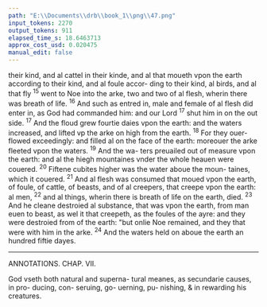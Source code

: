 ```yaml
---
path: "E:\\Documents\\drb\\book_1\\png\\47.png"
input_tokens: 2270
output_tokens: 911
elapsed_time_s: 18.6463713
approx_cost_usd: 0.020475
manual_edit: false
---
```

their kind, and al cattel in their kinde, and al that moueth
vpon the earth according to their kind, and al foule accor-
ding to their kind, al birds, and al that fly <sup>15</sup> went to Noe
into the arke, two and two of al flesh, wherin there was
breath of life. <sup>16</sup> And such as entred in, male and female of
al flesh did enter in, as God had commanded him: and our
Lord <sup>17</sup> shut him in on the out side. <sup>17</sup> And the floud grew
fourtie daies vpon the earth: and the waters increased, and
lifted vp the arke on high from the earth. <sup>18</sup> For they ouer-
flowed exceedingly: and filled al on the face of the earth:
moreouer the arke fleeted vpon the waters. <sup>19</sup> And the wa-
ters preuailed out of measure vpon the earth: and al the
hiegh mountaines vnder the whole heauen were couered.
<sup>20</sup> Fiftene cubites higher was the water aboue the moun-
taines, which it couered. <sup>21</sup> And al flesh was consumed that
moued vpon the earth, of foule, of cattle, of beasts, and of al
creepers, that creepe vpon the earth: al men, <sup>22</sup> and al
things, wherin there is breath of life on the earth, died.
<sup>23</sup> And he cleane destroied al substance, that was vpon the
earth, from man euen to beast, as wel it that creepeth, as the
foules of the ayre: and they were destroied from of the
earth: "but onlie Noe remained, and they that were with
him in the arke. <sup>24</sup> And the waters held on aboue the earth
an hundred fiftie dayes.

<hr>

ANNOTATIONS.
CHAP. VII.

<aside>God vseth both natural and superna-
tural meanes,
as secundarie
causes, in pro-
ducing, con-
seruing, go-
uerning, pu-
nishing, & in
rewarding his
creatures.</aside>

[^1]: *shut him in*] God who by his only wil could in a moment haue drow-
ned al the rest of the world, sauing whom he pleased, not needing in any thing
the helpe of his creatures, yet would vse both natural, & supernatural meanes,
as the labour of Noe to build the arke, new fountaines springing, and the hea-
uens powring downe water fourtie dayes together, afterwards the winde to
dry vp the earth, and betwixe the same being great (for Elephants to enter in)
and was to be firmed without (as S. Ambrose noteth) for better enduring the
forcible waters, could not commodiously be closed by Noe, *our Lord* (by the
ministrie of Angels) *shut him in on the out side*, to teach vs by al this, and the like
disposition of things, that albeit his Diuine omnipotentie can do what he wil
al alone, yet he wil haue his creatures to concurre and cooperate as secundarie
causes, sometimes naturally, sometimes supernaturally, or miraculously, as it
pleaseth his goodnes to impert to them power and vertue.

[^2]: *but only Noe*] As there is not anie thing in al the old Testament, from
the creation of the world til the coming of Christ, more notable, more admi-
rable, or of greater importance, then this historie of the general floud; so were